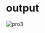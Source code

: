 # output


![pro3](https://user-images.githubusercontent.com/85119462/144437414-aaf16961-e4b9-4e79-bdc6-acaa2a10b493.jpeg)
